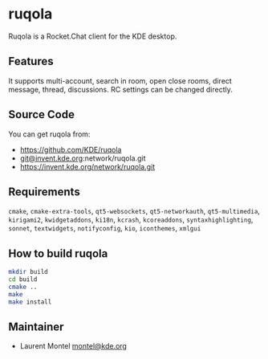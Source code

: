 
# ruqola

Ruqola is a Rocket.Chat client for the KDE desktop.

## Features

It supports multi-account, search in room, open close rooms, direct message, thread, discussions.
RC settings can be changed directly.

## Source Code

You can get ruqola from:

- <https://github.com/KDE/ruqola>
- git@invent.kde.org:network/ruqola.git 
- https://invent.kde.org/network/ruqola.git

## Requirements

`cmake`, `cmake-extra-tools`, `qt5-websockets`, `qt5-networkauth`, `qt5-multimedia`, `kirigami2`, `kwidgetaddons`, `ki18n`, `kcrash`, `kcoreaddons`, `syntaxhighlighting`, `sonnet`, `textwidgets`, `notifyconfig`, `kio`, `iconthemes`, `xmlgui`

## How to build ruqola

````bash
mkdir build
cd build
cmake ..
make
make install
````

## Maintainer

- Laurent Montel <montel@kde.org>

